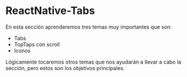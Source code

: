 # ReactNative-Tabs
En esta sección aprenderemos tres temas muy importantes que son:
- Tabs
- TopTaps con scroll
- Iconos
  
Lógicamente tocaremos otros temas que nos ayudarán a llevar a cabo la sección, pero estos son los objetivos principales.

